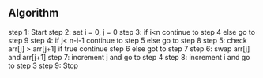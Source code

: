 ## Algorithm

  step 1: Start
  step 2: set i = 0, j = 0
  step 3: if i<n continue to step 4 else go to step 9
  step 4: if j< n-i-1 continue to step 5 else go to step 8
  step 5: check arr[j] > arr[j+1] if true continue step 6 else got to step 7
  step 6: swap arr[j] and arr[j+1]
  step 7: increment j and go to step 4
  step 8: increment i and go to step 3
  step 9: Stop
